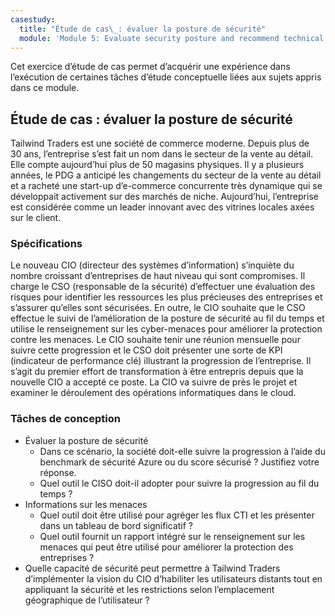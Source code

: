 ```yaml
---
casestudy:
  title: "Étude de cas\_: évaluer la posture de sécurité"
  module: 'Module 5: Evaluate security posture and recommend technical strategies'
---
```


Cet exercice d’étude de cas permet d’acquérir une expérience dans l’exécution de certaines tâches d’étude conceptuelle liées aux sujets appris dans ce module.

## Étude de cas : évaluer la posture de sécurité

Tailwind Traders est une société de commerce moderne. Depuis plus de 30 ans, l’entreprise s’est fait un nom dans le secteur de la vente au détail. Elle compte aujourd’hui plus de 50 magasins physiques. Il y a plusieurs années, le PDG a anticipé les changements du secteur de la vente au détail et a racheté une start-up d’e-commerce concurrente très dynamique qui se développait activement sur des marchés de niche. Aujourd’hui, l’entreprise est considérée comme un leader innovant avec des vitrines locales axées sur le client.

### Spécifications

Le nouveau CIO (directeur des systèmes d’information) s’inquiète du nombre croissant d’entreprises de haut niveau qui sont compromises. Il charge le CSO (responsable de la sécurité) d’effectuer une évaluation des risques pour identifier les ressources les plus précieuses des entreprises et s’assurer qu’elles sont sécurisées. En outre, le CIO souhaite que le CSO effectue le suivi de l’amélioration de la posture de sécurité au fil du temps et utilise le renseignement sur les cyber-menaces pour améliorer la protection contre les menaces. Le CIO souhaite tenir une réunion mensuelle pour suivre cette progression et le CSO doit présenter une sorte de KPI (indicateur de performance clé) illustrant la progression de l’entreprise. Il s’agit du premier effort de transformation à être entrepris depuis que la nouvelle CIO a accepté ce poste. La CIO va suivre de près le projet et examiner le déroulement des opérations informatiques dans le cloud.

### Tâches de conception

* Évaluer la posture de sécurité
    - Dans ce scénario, la société doit-elle suivre la progression à l’aide du benchmark de sécurité Azure ou du score sécurisé ? Justifiez votre réponse.
    - Quel outil le CISO doit-il adopter pour suivre la progression au fil du temps ?
* Informations sur les menaces
    - Quel outil doit être utilisé pour agréger les flux CTI et les présenter dans un tableau de bord significatif ?
    - Quel outil fournit un rapport intégré sur le renseignement sur les menaces qui peut être utilisé pour améliorer la protection des entreprises ?
* Quelle capacité de sécurité peut permettre à Tailwind Traders d’implémenter la vision du CIO d’habiliter les utilisateurs distants tout en appliquant la sécurité et les restrictions selon l’emplacement géographique de l’utilisateur ?